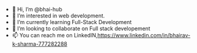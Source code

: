 - 👋 Hi, I’m @bhai-hub
- 👀 I’m interested in web development.
- 🌱 I’m currently learning Full-Stack Development
- 💞️ I’m looking to collaborate on Full stack developement
- 📫 You can reach me on LinkedIN,https://www.linkedin.com/in/bhairav-k-sharma-777282288
<!---
bhai-hub/bhai-hub is a ✨ special ✨ repository because its `README.md` (this file) appears on your GitHub profile.
You can click the Preview link to take a look at your changes.
--->
